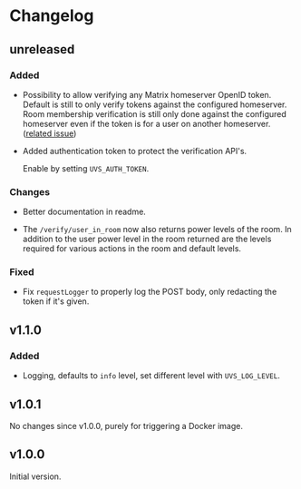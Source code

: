 # Changelog

## unreleased

### Added

* Possibility to allow verifying any Matrix homeserver OpenID token. Default is still to
  only verify tokens against the configured homeserver. Room membership verification
  is still only done against the configured homeserver even if the token is for a user
  on another homeserver. ([related issue](https://github.com/matrix-org/matrix-user-verification-service/issues/3))
  
* Added authentication token to protect the verification API's.

  Enable by setting `UVS_AUTH_TOKEN`.

### Changes

* Better documentation in readme.

* The `/verify/user_in_room` now also returns power levels of the room. In addition to
  the user power level in the room returned are the levels required for various actions
  in the room and default levels.

### Fixed

* Fix `requestLogger` to properly log the POST body, only redacting the token
  if it's given.

## v1.1.0

### Added

* Logging, defaults to `info` level, set different level with `UVS_LOG_LEVEL`.

## v1.0.1

No changes since v1.0.0, purely for triggering a Docker image.

## v1.0.0

Initial version.
